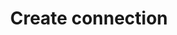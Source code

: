 ---
title: Create connection
api:
  file: accounts.json
  operationId: post_{id}connections
deprecated: false
hidden: false
link:
  new_tab: false
metadata:
  robots: index
---